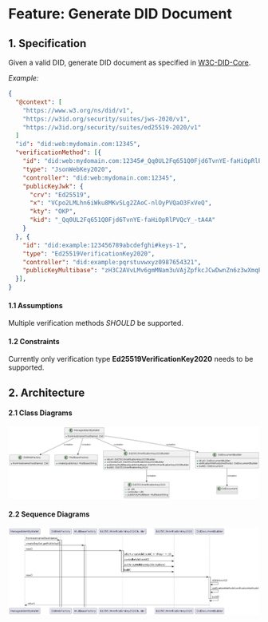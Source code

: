# Feature: Generate DID Document

## 1. Specification

Given a valid DID, generate DID document as specified in [W3C-DID-Core](https://www.w3.org/TR/did-core/).

*Example:*
```json
{
  "@context": [
    "https://www.w3.org/ns/did/v1",
    "https://w3id.org/security/suites/jws-2020/v1",
    "https://w3id.org/security/suites/ed25519-2020/v1"
  ]
  "id": "did:web:mydomain.com:12345",
  "verificationMethod": [{
    "id": "did:web:mydomain.com:12345#_Qq0UL2Fq651Q0Fjd6TvnYE-faHiOpRlPVQcY_-tA4A",
    "type": "JsonWebKey2020", 
    "controller": "did:web:mydomain.com:12345",
    "publicKeyJwk": {
      "crv": "Ed25519", 
      "x": "VCpo2LMLhn6iWku8MKvSLg2ZAoC-nlOyPVQaO3FxVeQ", 
      "kty": "OKP", 
      "kid": "_Qq0UL2Fq651Q0Fjd6TvnYE-faHiOpRlPVQcY_-tA4A" 
    }
  }, {
    "id": "did:example:123456789abcdefghi#keys-1",
    "type": "Ed25519VerificationKey2020", 
    "controller": "did:example:pqrstuvwxyz0987654321",
    "publicKeyMultibase": "zH3C2AVvLMv6gmMNam3uVAjZpfkcJCwDwnZn6z3wXmqPV"
  }],
}
```

#### 1.1 Assumptions
Multiple verification methods *SHOULD* be supported.

#### 1.2 Constraints
Currently only verification type **Ed25519VerificationKey2020** needs to be supported.

## 2. Architecture

#### 2.1 Class Diagrams

![CreateDidClass.png](images/CreateDidClass.png)

#### 2.2 Sequence Diagrams

![CreateDidSequence.png](images/CreateDidSequence.png)

